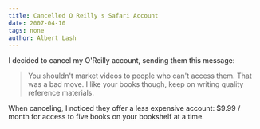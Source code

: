 ```yaml
---
title: Cancelled O Reilly s Safari Account
date: 2007-04-10
tags: none
author: Albert Lash
---
```

I decided to cancel my O'Reilly account, sending them this message:

<blockquote>You shouldn't market videos to people who can't access them. That was a bad move. I like your books though, keep on writing quality reference materials. </blockquote>

When canceling, I noticed they offer a less expensive account: $9.99 / month for access to five books on your bookshelf at a time.

